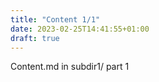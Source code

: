 ```yaml
---
title: "Content 1/1"
date: 2023-02-25T14:41:55+01:00
draft: true
---
```

Content.md in  subdir1/ part 1
